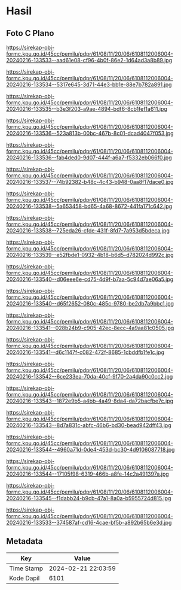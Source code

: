 # Hasil

## Foto C Plano

https://sirekap-obj-formc.kpu.go.id/45cc/pemilu/pdpr/61/08/11/20/06/6108112006004-20240216-133533--aad61e08-cf96-4b0f-86e2-1d64ad3a8b89.jpg

https://sirekap-obj-formc.kpu.go.id/45cc/pemilu/pdpr/61/08/11/20/06/6108112006004-20240216-133534--5317e645-3d71-44e3-bb1e-88e7b782a891.jpg

https://sirekap-obj-formc.kpu.go.id/45cc/pemilu/pdpr/61/08/11/20/06/6108112006004-20240216-133535--b3e3f203-a9ae-4894-bdf6-8cb1fef1a611.jpg

https://sirekap-obj-formc.kpu.go.id/45cc/pemilu/pdpr/61/08/11/20/06/6108112006004-20240216-133536--523a813b-00bc-467b-8c01-dcad4047f053.jpg

https://sirekap-obj-formc.kpu.go.id/45cc/pemilu/pdpr/61/08/11/20/06/6108112006004-20240216-133536--fab4ded0-9d07-444f-a6a7-f5332eb066f0.jpg

https://sirekap-obj-formc.kpu.go.id/45cc/pemilu/pdpr/61/08/11/20/06/6108112006004-20240216-133537--74b92382-b48c-4c43-b948-0aa8f17dace0.jpg

https://sirekap-obj-formc.kpu.go.id/45cc/pemilu/pdpr/61/08/11/20/06/6108112006004-20240216-133538--5a653458-bd65-4a68-8672-441fa171c642.jpg

https://sirekap-obj-formc.kpu.go.id/45cc/pemilu/pdpr/61/08/11/20/06/6108112006004-20240216-133538--725eda26-cfde-431f-8fd7-7a953d5bdeca.jpg

https://sirekap-obj-formc.kpu.go.id/45cc/pemilu/pdpr/61/08/11/20/06/6108112006004-20240216-133539--e52fbde1-0932-4b18-b6d5-d782024d992c.jpg

https://sirekap-obj-formc.kpu.go.id/45cc/pemilu/pdpr/61/08/11/20/06/6108112006004-20240216-133540--d06eee6e-cd75-4d9f-b7aa-5c94d7ae06a5.jpg

https://sirekap-obj-formc.kpu.go.id/45cc/pemilu/pdpr/61/08/11/20/06/6108112006004-20240216-133540--d65f2652-080c-485c-9780-be2db7a9bbc1.jpg

https://sirekap-obj-formc.kpu.go.id/45cc/pemilu/pdpr/61/08/11/20/06/6108112006004-20240216-133541--028b24b9-c905-42ec-8ecc-4a9aa81c0505.jpg

https://sirekap-obj-formc.kpu.go.id/45cc/pemilu/pdpr/61/08/11/20/06/6108112006004-20240216-133541--d6c1147f-c082-472f-8685-1cbddfb1fe1c.jpg

https://sirekap-obj-formc.kpu.go.id/45cc/pemilu/pdpr/61/08/11/20/06/6108112006004-20240216-133542--6ce233ea-70da-40cf-9f70-2a4da90c0cc2.jpg

https://sirekap-obj-formc.kpu.go.id/45cc/pemilu/pdpr/61/08/11/20/06/6108112006004-20240216-133543--1872e9b5-a4bb-4a49-8da4-da72bacfbe7c.jpg

https://sirekap-obj-formc.kpu.go.id/45cc/pemilu/pdpr/61/08/11/20/06/6108112006004-20240216-133543--8d7a831c-abfc-46b6-bd30-bead942dff43.jpg

https://sirekap-obj-formc.kpu.go.id/45cc/pemilu/pdpr/61/08/11/20/06/6108112006004-20240216-133544--4960a71d-0de4-453d-bc30-4d9106087718.jpg

https://sirekap-obj-formc.kpu.go.id/45cc/pemilu/pdpr/61/08/11/20/06/6108112006004-20240216-133544--17105f98-6319-466b-a8fe-14c2a491397a.jpg

https://sirekap-obj-formc.kpu.go.id/45cc/pemilu/pdpr/61/08/11/20/06/6108112006004-20240216-133545--f1dabb24-b9cb-47a1-8a0a-b5955724d815.jpg

https://sirekap-obj-formc.kpu.go.id/45cc/pemilu/pdpr/61/08/11/20/06/6108112006004-20240216-133533--374587af-cd16-4cae-bf5b-a892b65b6e3d.jpg


## Metadata

| Key        | Value               |
| ---------- | ------------------- |
| Time Stamp | 2024-02-21 22:03:59 |
| Kode Dapil | 6101                |



